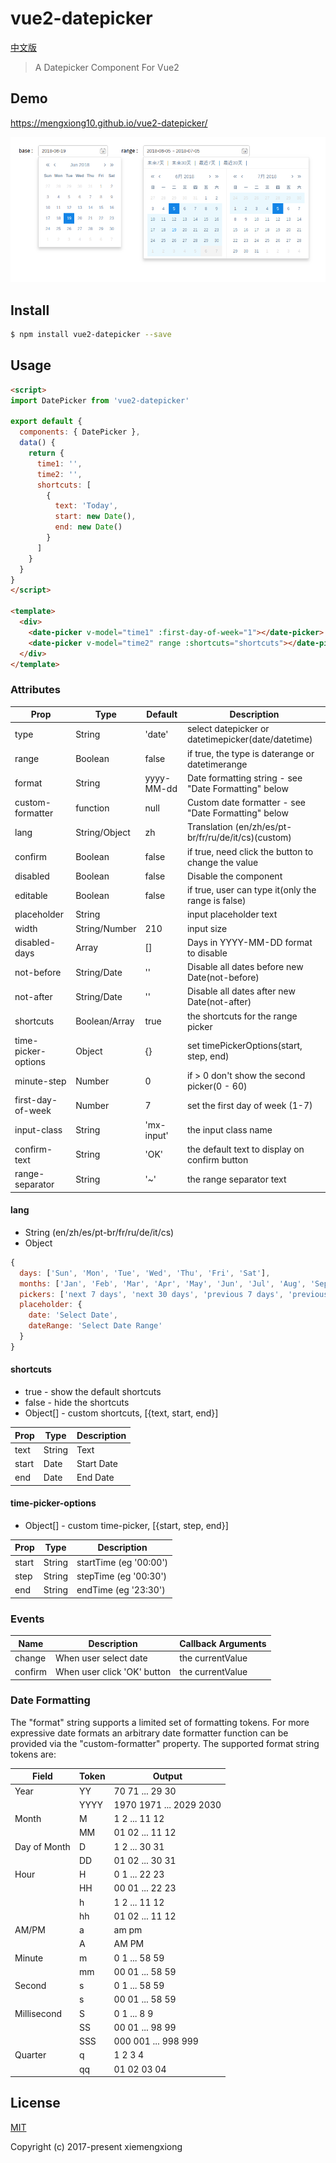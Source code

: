 # vue2-datepicker

[中文版](https://github.com/mengxiong10/vue2-datepicker/blob/master/README_CN.md)

> A Datepicker Component For Vue2

## Demo
<https://mengxiong10.github.io/vue2-datepicker/>

![image](https://github.com/mengxiong10/vue2-datepicker/raw/master/screenshot/demo.PNG)

## Install

```bash
$ npm install vue2-datepicker --save
```

## Usage

```html
<script>
import DatePicker from 'vue2-datepicker'

export default {
  components: { DatePicker },
  data() {
    return {
      time1: '',
      time2: '',
      shortcuts: [
        {
          text: 'Today',
          start: new Date(),
          end: new Date()
        }
      ]
    }
  }
}
</script>

<template>
  <div>
    <date-picker v-model="time1" :first-day-of-week="1"></date-picker>
    <date-picker v-model="time2" range :shortcuts="shortcuts"></date-picker>
  </div>
</template>
```
### Attributes

| Prop                | Type          | Default    | Description                                          |
|---------------------|---------------|------------|------------------------------------------------------|
| type                | String        | 'date'     | select datepicker or datetimepicker(date/datetime)   |
| range               | Boolean       | false      | if true, the type is daterange or datetimerange      |
| format              | String        | yyyy-MM-dd | Date formatting string - see "Date Formatting" below |
| custom-formatter    | function      | null       | Custom date formatter - see "Date Formatting" below  |
| lang                | String/Object | zh         | Translation (en/zh/es/pt-br/fr/ru/de/it/cs)(custom)  |
| confirm             | Boolean       | false      | if true, need click the button to change the value   |
| disabled            | Boolean       | false      | Disable the component                                |
| editable            | Boolean       | false      | if true, user can type it(only the range is false)   |
| placeholder         | String        |            | input placeholder text                               |
| width               | String/Number | 210        | input size                                           |
| disabled-days       | Array         | []         | Days in YYYY-MM-DD format to disable                 |
| not-before          | String/Date   | ''         | Disable all dates before new Date(not-before)        |
| not-after           | String/Date   | ''         | Disable all dates after new Date(not-after)          |
| shortcuts           | Boolean/Array | true       | the shortcuts for the range picker                   |
| time-picker-options | Object        | {}         | set timePickerOptions(start, step, end)              |
| minute-step         | Number        | 0          | if > 0 don't show the second picker(0 - 60)          |
| first-day-of-week   | Number        | 7          | set the first day of week (1-7)                      |
| input-class         | String        | 'mx-input' | the input class name                                 |
| confirm-text        | String        | 'OK'       | the default text to display on confirm button        |
| range-separator     | String        | '~'        | the range separator text                             |


#### lang
* String (en/zh/es/pt-br/fr/ru/de/it/cs)
* Object

```JavaScript
{
  days: ['Sun', 'Mon', 'Tue', 'Wed', 'Thu', 'Fri', 'Sat'],
  months: ['Jan', 'Feb', 'Mar', 'Apr', 'May', 'Jun', 'Jul', 'Aug', 'Sep', 'Oct', 'Nov', 'Dec'],
  pickers: ['next 7 days', 'next 30 days', 'previous 7 days', 'previous 30 days'],
  placeholder: {
    date: 'Select Date',
    dateRange: 'Select Date Range'
  }
}
```

#### shortcuts
* true -      show the default shortcuts
* false -     hide the shortcuts
* Object[] -  custom shortcuts, [{text, start, end}]

| Prop            | Type          |  Description           |
|-----------------|---------------|------------------------|
| text            | String        | Text                   |
| start           | Date          | Start Date             |
| end             | Date          | End Date               |

#### time-picker-options
* Object[] -  custom time-picker, [{start, step, end}]

| Prop            | Type          |  Description           |
|-----------------|---------------|------------------------|
| start           | String        | startTime (eg '00:00') |
| step            | String        | stepTime  (eg '00:30') |
| end             | String        | endTime   (eg '23:30') |


### Events
| Name            | Description                  |  Callback Arguments    |
|-----------------|------------------------------|------------------------|
| change          | When user select date        | the currentValue       |
| confirm         | When user click 'OK' button  | the currentValue       |


### Date Formatting

The "format" string supports a limited set of formatting tokens. For more
expressive date formats  an arbitrary date formatter function can be provided
via the "custom-formatter" property. The supported format string tokens are:

| Field        | Token | Output                  |
|--------------|-------|-------------------------|
| Year         | YY    | 70 71 ... 29 30         |
|              | YYYY  | 1970 1971 ... 2029 2030 |
| Month        | M     | 1 2 ... 11 12           |
|              | MM    | 01 02 ... 11 12         |
| Day of Month | D     | 1 2 ... 30 31           |
|              | DD    | 01 02 ... 30 31         |
| Hour         | H     | 0 1 ... 22 23           |
|              | HH    | 00 01 ... 22 23         |
|              | h     | 1 2 ... 11 12           |
|              | hh    | 01 02 ... 11 12         |
| AM/PM        | a     | am pm                   |
|              | A     | AM PM                   |
| Minute       | m     | 0 1 ... 58 59           |
|              | mm    | 00 01 ... 58 59         |
| Second       | s     | 0 1 ... 58 59           |
|              | s     | 00 01 ... 58 59         |
| Millisecond  | S     | 0 1 ... 8 9             |
|              | SS    | 00 01 ... 98 99         |
|              | SSS   | 000 001 ... 998 999     |
| Quarter      | q     | 1 2 3 4                 |
|              | qq    | 01 02 03 04             |


## License

[MIT](https://github.com/mengxiong10/vue2-datepicker/blob/master/LICENSE)

Copyright (c) 2017-present xiemengxiong
